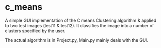 # c_means
A simple GUI implementation of the C means Clustering algorithm & applied to two test images (test11 & test12).
It classifies the image into a number of clusters specified by the user.

The actual algorithm is in Project.py, Main.py mainly deals with the GUI.
